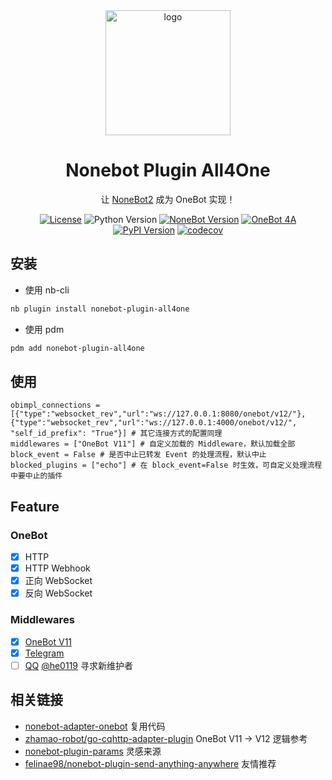 <div align="center">
    <img width="200" src="https://raw.githubusercontent.com/nonepkg/nonebot-plugin-all4one/master/docs/logo.png" alt="logo"></br>

# Nonebot Plugin All4One

让 [NoneBot2](https://github.com/nonebot/nonebot2) 成为 OneBot 实现！

[![License](https://img.shields.io/github/license/nonepkg/nonebot-plugin-all4one?style=flat-square)](LICENSE)
![Python Version](https://img.shields.io/badge/python-3.8+-blue.svg?style=flat-square)
[![NoneBot Version](https://img.shields.io/badge/nonebot-2.0.0rc2+-red.svg?style=flat-square)](https://v2.nonebot.dev/)
[![OneBot 4A](https://img.shields.io/badge/OneBot-4A-black?style=flat-square)](https://onebot4all.vercel.app/)
[![PyPI Version](https://img.shields.io/pypi/v/nonebot-plugin-all4one.svg?style=flat-square)](https://pypi.python.org/pypi/nonebot-plugin-all4one)
[![codecov](https://codecov.io/gh/nonepkg/plugin-all4one/branch/master/graph/badge.svg?token=BOK429DAHO)](https://codecov.io/gh/nonepkg/plugin-all4one)

</div>

## 安装

- 使用 nb-cli

```sh
nb plugin install nonebot-plugin-all4one
```

- 使用 pdm

```sh
pdm add nonebot-plugin-all4one
```

## 使用

```dotenv
obimpl_connections = [{"type":"websocket_rev","url":"ws://127.0.0.1:8080/onebot/v12/"},{"type":"websocket_rev","url":"ws://127.0.0.1:4000/onebot/v12/", "self_id_prefix": "True"}] # 其它连接方式的配置同理
middlewares = ["OneBot V11"] # 自定义加载的 Middleware，默认加载全部
block_event = False # 是否中止已转发 Event 的处理流程，默认中止
blocked_plugins = ["echo"] # 在 block_event=False 时生效，可自定义处理流程中要中止的插件
```

## Feature

### OneBot

- [x] HTTP
- [x] HTTP Webhook
- [x] 正向 WebSocket
- [x] 反向 WebSocket

### Middlewares

- [x] [OneBot V11](https://github.com/nonebot/adapter-onebot)
- [x] [Telegram](http://github.com/nonebot/adapter-telegram)
- [ ] [QQ](https://github.com/nonebot/adapter-qq) [@he0119](https://github.com/he0119) 寻求新维护者

## 相关链接

- [nonebot-adapter-onebot](https://github.com/nonebot/adapter-onebot) 复用代码
- [zhamao-robot/go-cqhttp-adapter-plugin](https://github.com/zhamao-robot/go-cqhttp-adapter-plugin) OneBot V11 -> V12 逻辑参考
- [nonebot-plugin-params](https://github.com/iyume/nonebot-plugin-params) 灵感来源
- [felinae98/nonebot-plugin-send-anything-anywhere](https://github.com/felinae98/nonebot-plugin-send-anything-anywhere) 友情推荐
